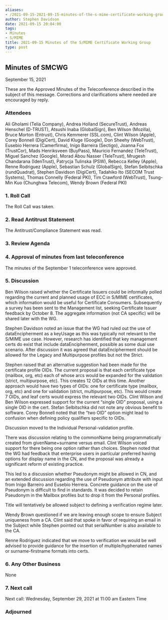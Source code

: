 ```yaml
---
aliases:
- /2021-09-15-2021-09-15-minutes-of-the-s-mime-certificate-working-group/
author: Stephen Davidson
date: 2021-09-15 20:04:00
tags:
- Minutes
- S/MIME
title: 2021-09-15 Minutes of the S/MIME Certificate Working Group
type: post
---
```


## Minutes of SMCWG 

September 15, 2021

These are the Approved Minutes of the Teleconference described in the subject of this message. Corrections and clarifications where needed are encouraged by reply.

### Attendees 

Ali Gholami (Telia Company), Andrea Holland (SecureTrust), Andreas Henschel (D-TRUST), Atsushi Inaba (GlobalSign), Ben Wilson (Mozilla), Bruce Morton (Entrust), Chris Kemmerer (SSL.com), Clint Wilson (Apple), Corey Bonnell (DigiCert), David Kluge (Google), Don Sheehy (WebTrust), Eusebio Herrera (Camerfirma), Inigo Barreira (Sectigo), Joanna Fox (TrustCor), Mads Henriksveen (BuyPass), Mauricio Fernandez (TeleTrust), Miguel Sanchez (Google), Morad Abou Nasser (TeleTrust), Mrugesh Chandarana (IdenTrust), Patrycja Tulinska (PSW), Rebecca Kelley (Apple), Renne Rodriguez (Apple), Sebastian Schulz (GlobalSign), Stefan Selbitschka (rundQuadrat), Stephen Davidson (DigiCert), Tadahiko Ito (SECOM Trust Systems), Thomas Connelly (Federal PKI), Tim Crawford (WebTrust), Tsung-Min Kuo (Chunghwa Telecom), Wendy Brown (Federal PKI)

### 1. Roll Call 

The Roll Call was taken.

### 2. Read Antitrust Statement 

The Antitrust/Compliance Statement was read.

### 3. Review Agenda 

### 4. Approval of minutes from last teleconference 

The minutes of the September 1 teleconference were approved.

### 5. Discussion 

Ben Wilson raised whether the Certificate Issuers could be informally polled regarding the current and planned usage of ECC in S/MIME certificates, which information would be useful for Certificate Consumers. Subsequently a survey has been sent to the Management list, seeking Certificate Issuer feedback by October 8. The aggregate information (not CA specific) will be shared later with the WG.

Stephen Davidson noted an issue that the WG had ruled out the use of dataEncipherment as a keyUsage as this was typically not relevant to the S/MIME use case. However, research has identified that key management certs do exist that include dataEncipherment, possible as some dual use scenario. After discussion it was agreed that dataEncipherment should be allowed for the Legacy and Multipurpose profiles but not the Strict.

Stephen raised that an alternative suggestion had been made for the certificate profile OIDs. The current proposal is that each certificate type (mailbox, org, etc) each of whose arcs would be expanded for the validation (strict, multipurpose, etc). This creates 12 OIDs at this time. Another approach would have two types of OIDs: one for certificate type (mailbox, org, etc) and one for validation (strict, multipurpose, etc). This would create 7 OIDs, and leaf certs would express the relevant two OIDs. Clint Wilson and Ben Wilson expressed support for the current “single OID” proposal, using a single OID in the cert. Stefan Selbitschka did not note any obvious benefit to software. Corey Bonnell noted that the “two OID” option might lead to confusion when defining policy qualifiers specific to OIDs.

Discussion moved to the Individual Personal-validation profile.

There was discussion relating to the commonName being programmatically created from givenName+surname versus email. Clint Wilson voiced support for there being one option rather than choices. Stephen noted that the WG had feedback that enterprise users in particular preferred having options for display name in the CN, and the proposal was already a significant reform of existing practice.

This led to a discussion whether Pseudonym might be allowed in CN, and an extended discussion regarding the use of Pseudonym attribute with input from Inigo Barreiro and Eusebio Herrera. Concrete guidance on the use of Pseudonym is difficult to find in standards. It was decided to retain Pseudonym in the Mailbox profiles but to drop it from the Personal profiles.

Title will tentatively be allowed subject to defining a verification regime later.

Wendy Brown questioned if we are leaving enough scope to ensure Subject uniqueness from a CA. Clint said that spoke in favor of requiring an email in the Subject while Stephen pointed out that serialNumber is also available to the CA.

Renne Rodriguez indicated that we move to verification we would be well advised to provide guidance for the insertion of multiple/hyphenated names or surname-firstname formats into certs.

### 6. Any Other Business 

None

### 7. Next call 

Next call: Wednesday, September 29, 2021 at 11:00 am Eastern Time

### Adjourned